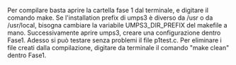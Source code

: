 Per compilare basta aprire la cartella fase 1 dal terminale, e digitare il comando make.
Se l'installation prefix di umps3 è diverso da /usr o da /usr/local, bisogna cambiare la variabile UMPS3_DIR_PREFIX del makefile a mano.
Successivamente aprire umps3, creare una configurazione dentro Fase1.
Adesso si può testare senza problemi il file p1test.c.
Per eliminare i file creati dalla compilazione, digitare da terminale il comando "make clean" dentro Fase1.